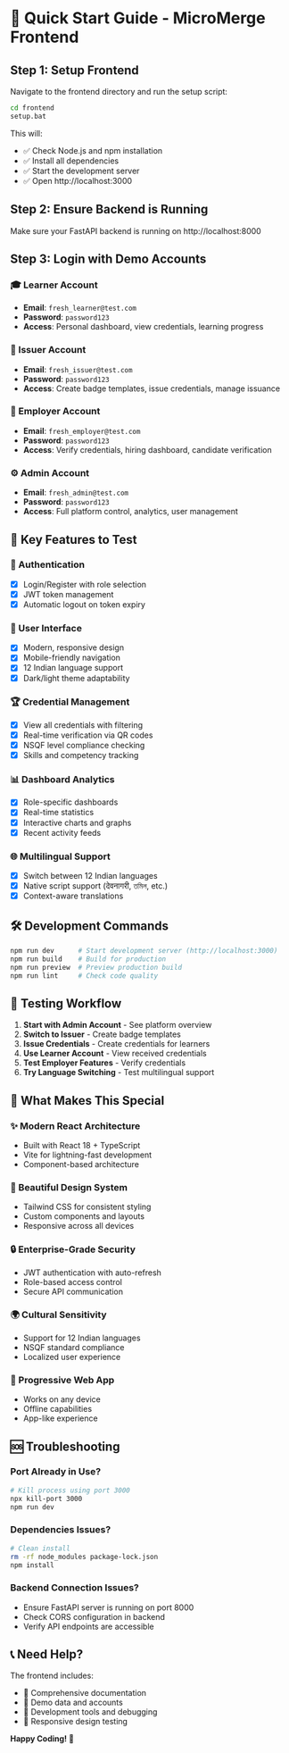 # 🚀 Quick Start Guide - MicroMerge Frontend

## Step 1: Setup Frontend
Navigate to the frontend directory and run the setup script:
```bash
cd frontend
setup.bat
```

This will:
- ✅ Check Node.js and npm installation  
- ✅ Install all dependencies
- ✅ Start the development server
- ✅ Open http://localhost:3000

## Step 2: Ensure Backend is Running
Make sure your FastAPI backend is running on http://localhost:8000

## Step 3: Login with Demo Accounts

### 🎓 Learner Account
- **Email**: `fresh_learner@test.com`
- **Password**: `password123`
- **Access**: Personal dashboard, view credentials, learning progress

### 🏢 Issuer Account  
- **Email**: `fresh_issuer@test.com`
- **Password**: `password123`
- **Access**: Create badge templates, issue credentials, manage issuance

### 💼 Employer Account
- **Email**: `fresh_employer@test.com` 
- **Password**: `password123`
- **Access**: Verify credentials, hiring dashboard, candidate verification

### ⚙️ Admin Account
- **Email**: `fresh_admin@test.com`
- **Password**: `password123`
- **Access**: Full platform control, analytics, user management

## 🌟 Key Features to Test

### 🔐 Authentication
- [x] Login/Register with role selection
- [x] JWT token management  
- [x] Automatic logout on token expiry

### 🎨 User Interface
- [x] Modern, responsive design
- [x] Mobile-friendly navigation
- [x] 12 Indian language support
- [x] Dark/light theme adaptability

### 🏆 Credential Management
- [x] View all credentials with filtering
- [x] Real-time verification via QR codes
- [x] NSQF level compliance checking
- [x] Skills and competency tracking

### 📊 Dashboard Analytics
- [x] Role-specific dashboards
- [x] Real-time statistics
- [x] Interactive charts and graphs
- [x] Recent activity feeds

### 🌐 Multilingual Support
- [x] Switch between 12 Indian languages
- [x] Native script support (देवनागरी, তমিল, etc.)
- [x] Context-aware translations

## 🛠️ Development Commands

```bash
npm run dev      # Start development server (http://localhost:3000)
npm run build    # Build for production  
npm run preview  # Preview production build
npm run lint     # Check code quality
```

## 🎯 Testing Workflow

1. **Start with Admin Account** - See platform overview
2. **Switch to Issuer** - Create badge templates  
3. **Issue Credentials** - Create credentials for learners
4. **Use Learner Account** - View received credentials
5. **Test Employer Features** - Verify credentials
6. **Try Language Switching** - Test multilingual support

## 🌟 What Makes This Special

### ✨ Modern React Architecture
- Built with React 18 + TypeScript
- Vite for lightning-fast development
- Component-based architecture

### 🎨 Beautiful Design System  
- Tailwind CSS for consistent styling
- Custom components and layouts
- Responsive across all devices

### 🔒 Enterprise-Grade Security
- JWT authentication with auto-refresh
- Role-based access control
- Secure API communication

### 🌍 Cultural Sensitivity
- Support for 12 Indian languages
- NSQF standard compliance
- Localized user experience

### 📱 Progressive Web App
- Works on any device
- Offline capabilities
- App-like experience

## 🆘 Troubleshooting

### Port Already in Use?
```bash
# Kill process using port 3000
npx kill-port 3000
npm run dev
```

### Dependencies Issues?
```bash
# Clean install
rm -rf node_modules package-lock.json
npm install
```

### Backend Connection Issues?
- Ensure FastAPI server is running on port 8000
- Check CORS configuration in backend
- Verify API endpoints are accessible

## 📞 Need Help?

The frontend includes:
- 📖 Comprehensive documentation
- 🧪 Demo data and accounts  
- 🔧 Development tools and debugging
- 📱 Responsive design testing

**Happy Coding! 🎉**